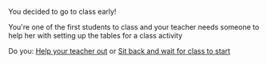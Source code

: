 You decided to go to class early!

You're one of the first students to class and your teacher needs someone to help her with setting up the tables for a class activity

Do you:
[Help your teacher out](extra-cred.md)
or 
[Sit back and wait for class to start](cyoa-project/forget-hw.md)